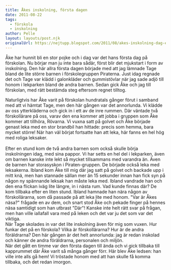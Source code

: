 ```yaml
---
title: Åkes inskolning, första dagen
date: 2011-08-22
tags: 
  - förskola
  - inskolning	
author: Pelle
layout: layouts/post.njk
originalUrl: https://nejtupp.blogspot.com/2011/08/akes-inskolning-dag-ett.html
---
```


Åke har hunnit bli en stor pojke och i dag var det hans första dag på förskolan. Nu börjar man ju inte bara sådär, först blir det mjukstart i form av inskolning. Den här allra första dagen började med att jag lämnade Tage bland de lite större barnen i förskolegruppen Piraterna. Just idag regnade det och Tage var klädd i galonkläder och gummistövlar när jag sade adjö till honom i lekparken bland de andra barnen. Sedan gick Åke och jag till förskolan, med rätt bestämda steg eftersom regnet tilltog.<br><div><div>Naturligtvis har Åke varit på förskolan hundratals gånger förut i samband med att vi hämtat Tage, men den här gången var det annorlunda. Vi klädde av oss ytterkläderna och gick in i ett av de inre rummen. Där väntade två förskollärare på oss, varav den ena kommer att jobba i gruppen som Åke kommer att tillhöra, Rövarna. Vi vuxna satt på golvet och Åke började genast leka med en stor brandbil han hittade: precis som hemma, bara mycket större! När han väl börjat fortsatte han att leka, här fanns en hel hög med roliga leksaker.</div><div><br>Efter en stund kom de två andra barnen som också skulle börja inskolningen idag, med sina pappor. Vi har setts en hel del i lekparken, även om barnen kanske inte lekt så mycket tillsammans med varandra än. Även de barnen har storasyskon i Piraten-gruppen. De började också leka med leksakerna. Ibland kom Åke till mig där jag satt på golvet och backade upp i mitt knä, men han stannade sällan mer än 15 sekunder innan han fick syn på någon ny spännande leksak han måste leka med. Ibland vandrade han och den ena flickan iväg lite längre, in i nästa rum. Vad kunde finnas där? De kom tillbaka efter en liten stund. Ibland hamnade han nära någon av förskollärarna, som då passade på att leka lite med honom. "Var är Åkes näsa?" frågade en av dem, och snart stod Åke och pekade finger på hennes näsa samtidigt som han utbrast "Där"! Kanske inte helt rätt svar på frågan, men han ville iallafall vara med på leken och det var ju det som var det viktiga.</div><div><div>När Tage skolades in var det lite inskolning även för mig som vuxen. Hur funkar det på en förskola? Vilka är förskollärarna? Hur är de andra föräldrarna? Den här gången är det helt annorlunda: jag är redan inskolad och känner de andra föräldrarna, personalen och miljön.</div><div><div class="separator" style="clear: both; text-align: -webkit-auto;"><div style="text-align: -webkit-auto;">När det gått en timme var den första dagen till ända och vi gick tillbaka till kapprummet där Åke varit så många gånger förr. Här blev Åke ledsen: han ville inte alls gå hem! Vi tröstade honom med att han skulle få komma tillbaka, och det redan imorgon.</div></div>
